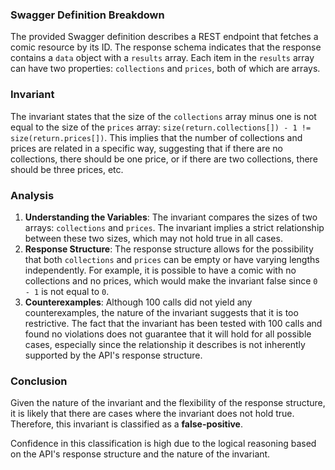 ### Swagger Definition Breakdown
The provided Swagger definition describes a REST endpoint that fetches a comic resource by its ID. The response schema indicates that the response contains a `data` object with a `results` array. Each item in the `results` array can have two properties: `collections` and `prices`, both of which are arrays.

### Invariant
The invariant states that the size of the `collections` array minus one is not equal to the size of the `prices` array: `size(return.collections[]) - 1 != size(return.prices[])`. This implies that the number of collections and prices are related in a specific way, suggesting that if there are no collections, there should be one price, or if there are two collections, there should be three prices, etc.

### Analysis
1. **Understanding the Variables**: The invariant compares the sizes of two arrays: `collections` and `prices`. The invariant implies a strict relationship between these two sizes, which may not hold true in all cases.
2. **Response Structure**: The response structure allows for the possibility that both `collections` and `prices` can be empty or have varying lengths independently. For example, it is possible to have a comic with no collections and no prices, which would make the invariant false since `0 - 1` is not equal to `0`.
3. **Counterexamples**: Although 100 calls did not yield any counterexamples, the nature of the invariant suggests that it is too restrictive. The fact that the invariant has been tested with 100 calls and found no violations does not guarantee that it will hold for all possible cases, especially since the relationship it describes is not inherently supported by the API's response structure.

### Conclusion
Given the nature of the invariant and the flexibility of the response structure, it is likely that there are cases where the invariant does not hold true. Therefore, this invariant is classified as a **false-positive**. 

Confidence in this classification is high due to the logical reasoning based on the API's response structure and the nature of the invariant.
